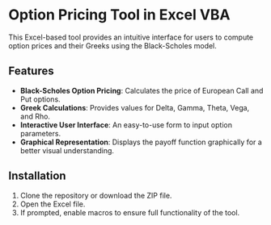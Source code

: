 # Option Pricing Tool in Excel VBA

This Excel-based tool provides an intuitive interface for users to compute option prices and their Greeks using the Black-Scholes model.

## Features

- **Black-Scholes Option Pricing**: Calculates the price of European Call and Put options.
- **Greek Calculations**: Provides values for Delta, Gamma, Theta, Vega, and Rho.
- **Interactive User Interface**: An easy-to-use form to input option parameters.
- **Graphical Representation**: Displays the payoff function graphically for a better visual understanding.

## Installation

1. Clone the repository or download the ZIP file.
2. Open the Excel file.
3. If prompted, enable macros to ensure full functionality of the tool.

